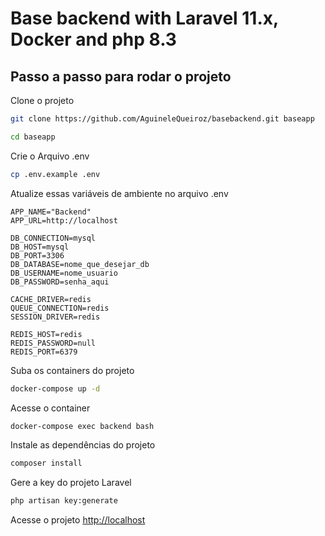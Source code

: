 # Base backend with Laravel 11.x, Docker and php 8.3

## Passo a passo para rodar o projeto
Clone o projeto
```sh
git clone https://github.com/AguineleQueiroz/basebackend.git baseapp
```
```sh
cd baseapp
```


Crie o Arquivo .env
```sh
cp .env.example .env
```


Atualize essas variáveis de ambiente no arquivo .env
```dosini
APP_NAME="Backend"
APP_URL=http://localhost

DB_CONNECTION=mysql
DB_HOST=mysql
DB_PORT=3306
DB_DATABASE=nome_que_desejar_db
DB_USERNAME=nome_usuario
DB_PASSWORD=senha_aqui

CACHE_DRIVER=redis
QUEUE_CONNECTION=redis
SESSION_DRIVER=redis

REDIS_HOST=redis
REDIS_PASSWORD=null
REDIS_PORT=6379
```


Suba os containers do projeto
```sh
docker-compose up -d
```


Acesse o container
```sh
docker-compose exec backend bash
```


Instale as dependências do projeto
```sh
composer install
```


Gere a key do projeto Laravel
```sh
php artisan key:generate
```


Acesse o projeto
[http://localhost](http://localhost)